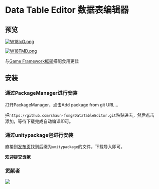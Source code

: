 # Data Table Editor 数据表编辑器

 

## 预览

[<img src="https://z3.ax1x.com/2021/07/17/W18IxO.png" title="" alt="W18IxO.png" data-align="center">](https://imgtu.com/i/W18IxO)

[<img src="https://z3.ax1x.com/2021/07/17/W18TMD.png" title="" alt="W18TMD.png" data-align="center">](https://imgtu.com/i/W18TMD)

与[Game Framework框架](https://gameframework.cn/)搭配食用更佳



## 安装

### 通过PackageManager进行安装

打开PackageManager，点击Add package from git URL...

把`https://github.com/shaun-fong/DataTableEditor.git`粘贴进去，然后点击添加，等待下载完成自动编译即可。
 
 
### 通过unitypackage包进行安装

直接到[发布页](https://github.com/shaun-fong/DataTableEditor/releases)找到后缀为`unitypackage`的文件，下载导入即可。
 
 
 
**欢迎提交贡献**
 
 
 
### 贡献者

<a href = "https://github.com/shaun-fong/DataTableEditor/graphs/contributors">
<img src = "https://contrib.rocks/image?repo=shaun-fong/DataTableEditor"/>
</a>
